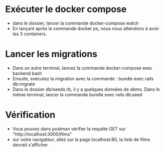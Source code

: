 # Exécuter le docker compose

- dans le dossier, lancer la commande docker-compose watch
- En lançant après la commande docker ps, nous nous attendons à avoir les 3 containers.


# Lancer les migrations 

- Dans un autre terminal, lancez la commande  docker-compose exec backend bash
- Ensuite, exécutez la migration avec la commande : bundle exec rails db:migrate
- Dans le dossier db/seeds.rb, il y a quelques données de démo. Dans le même terminal, lancer la commande bundle exec rails db:seed

# Vérification

- Vous pouvez dans postman vérifier la requête GET sur "http://localhost:3000/films"
- sur votre navigateur, allez sur la page localhost:80, la liste de films devrait s'afficher